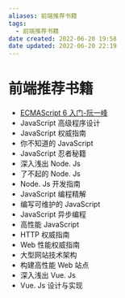 ```yaml
---
aliases: 前端推荐书籍
tags:
  - 前端推荐书籍
date created: 2022-06-20 19:58
date updated: 2022-06-20 22:19
---
```


# 前端推荐书籍

- [ECMAScript 6 入门-阮一峰](https://es6.ruanyifeng.com/)
- JavaScript 高级程序设计
- JavaScript 权威指南
- 你不知道的 JavaScript
- JavaScript 忍者秘籍
- 深入浅出 Node. Js
- 了不起的 Node. Js
- Node. Js 开发指南
- JavaScript 编程精解
- 编写可维护的 JavaScript
- JavaScript 异步编程
- 高性能 JavaScript
- HTTP 权威指南
- Web 性能权威指南
- 大型网站技术架构
- 构建高性能 Web 站点
- 深入浅出 Vue. Js
- Vue. Js 设计与实现
